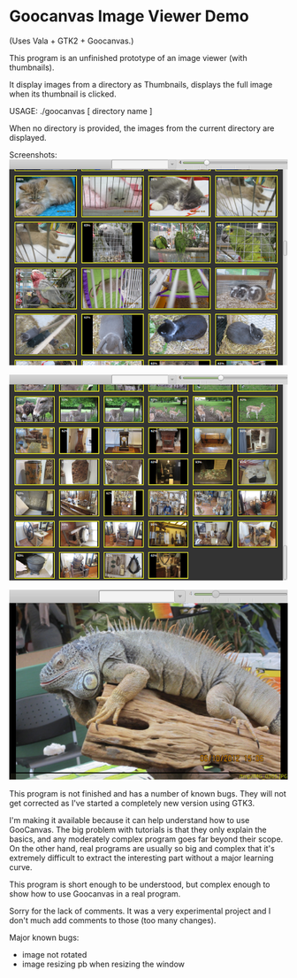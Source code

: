 Goocanvas Image Viewer Demo
============================
(Uses Vala + GTK2 + Goocanvas.)

This program is an unfinished prototype of an image viewer (with thumbnails). 

It display images from a directory as Thumbnails, displays the full image when its thumbnail is clicked.

USAGE: ./goocanvas  [ directory name ]

When no directory is provided, the images from the current directory are displayed.

Screenshots:
![Thumbnails 4 cols](https://github.com/lglearn/goocanvas-img-viewer-demo/blob/master/screenshots/thumbnails_4_cols.png "Thumbnails 4 cols screenshot")

![Thumbnails 6 cols](https://github.com/lglearn/goocanvas-img-viewer-demo/blob/master/screenshots/thumbnails_6_cols.png "Thumbnails 6 cols screenshot")

![Image full](https://github.com/lglearn/goocanvas-img-viewer-demo/blob/master/screenshots/image_full.png "Image full screenshot")



This program is not finished and has a number of known bugs.
They will not get corrected as I've started a completely new version using GTK3.

I'm making it available because it can help understand how to use GooCanvas.
The big problem with tutorials is that they only explain the basics, and any moderately complex
program goes far beyond their scope. On the other hand, real programs are usually so big and complex
that it's extremely difficult to extract the interesting part without a major learning curve.

 This program is short enough to be understood, but complex enough to show how to use Goocanvas in a
real program.

Sorry for the lack of comments. It was a very experimental project and I don't much add
comments to those (too many changes).

Major known bugs:
 - image not rotated
 - image resizing pb when resizing the window

